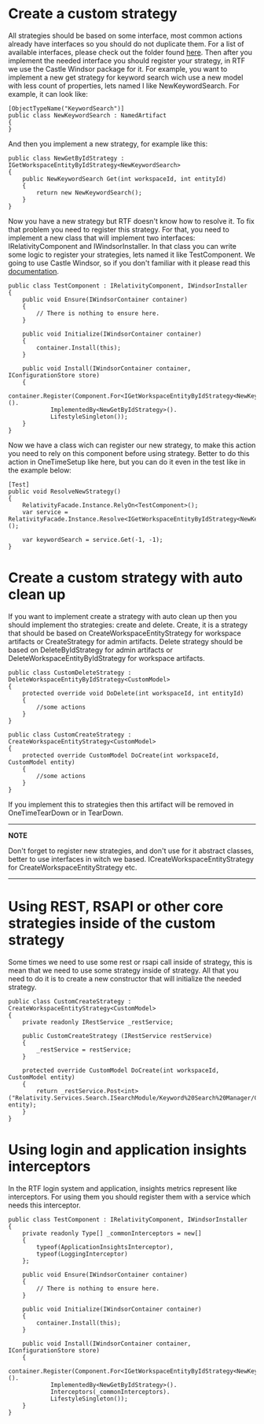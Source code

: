 ﻿# Create a custom strategy

All strategies should be based on some interface, most common actions already have interfaces so you should do not duplicate them. For a list of available interfaces, please check out the folder found [here](https://github.com/relativitydev/relativity.testing.framework/tree/master/source/Relativity.Testing.Framework/Strategies). Then after you implement the needed interface you should register your strategy, in RTF we use the Castle Windsor package for it. For example, you want to implement a new get strategy for keyword search wich use a new model with less count of properties, lets named I like NewKeywordSearch. For example, it can look like:

```
[ObjectTypeName("KeywordSearch")]
public class NewKeywordSearch : NamedArtifact
{
}
```
And then you implement a new strategy, for example like this:

```
public class NewGetByIdStrategy : IGetWorkspaceEntityByIdStrategy<NewKeywordSearch>
{
    public NewKeywordSearch Get(int workspaceId, int entityId)
    {
        return new NewKeywordSearch();
    }
}
```

Now you have a new strategy but RTF doesn't know how to resolve it. To fix that problem you need to register this strategy. For that, you need to implement a new class that will implement two interfaces: IRelativityComponent and IWindsorInstaller. In that class you can write some logic to register your strategies, lets named it like TestComponent. We going to use Castle Windsor, so if you don't familiar with it please read this [documentation](https://github.com/castleproject/Windsor/blob/master/docs/README.md).

```
public class TestComponent : IRelativityComponent, IWindsorInstaller
{
    public void Ensure(IWindsorContainer container)
    {
        // There is nothing to ensure here.
    }
 
    public void Initialize(IWindsorContainer container)
    {
        container.Install(this);
    }
 
    public void Install(IWindsorContainer container, IConfigurationStore store)
    {
        container.Register(Component.For<IGetWorkspaceEntityByIdStrategy<NewKeywordSearch>>().
            ImplementedBy<NewGetByIdStrategy>().
            LifestyleSingleton());
    }
}
```

Now we have a class wich can register our new strategy, to make this action you need to rely on this component before using strategy. Better to do this action in OneTimeSetup like here, but you can do it even in the test like in the example below:

```
[Test]
public void ResolveNewStrategy()
{
    RelativityFacade.Instance.RelyOn<TestComponent>();
    var service = RelativityFacade.Instance.Resolve<IGetWorkspaceEntityByIdStrategy<NewKeywordSearch>>();
 
    var keywordSearch = service.Get(-1, -1);
}
```

# Create a custom strategy with auto clean up

If you want to implement create a strategy with auto clean up then you should implement tho strategies: create and delete. Create, it is a strategy that should be based on CreateWorkspaceEntityStrategy for workspace artifacts or CreateStrategy for admin artifacts. Delete strategy should be based on DeleteByIdStrategy for admin artifacts or DeleteWorkspaceEntityByIdStrategy for workspace artifacts.

```
public class CustomDeleteStrategy : DeleteWorkspaceEntityByIdStrategy<CustomModel>
{
    protected override void DoDelete(int workspaceId, int entityId)
    {
        //some actions
    }
}
```

```
public class CustomCreateStrategy : CreateWorkspaceEntityStrategy<CustomModel>
{
    protected override CustomModel DoCreate(int workspaceId, CustomModel entity)
    {
        //some actions
    }
}
```

If you implement this to strategies then this artifact will be removed in OneTimeTearDown or in TearDown.

---
**NOTE**

Don't forget to register new strategies, and don't use for it abstract classes, better to use interfaces in witch we based. ICreateWorkspaceEntityStrategy for
CreateWorkspaceEntityStrategy etc.

---

# Using REST, RSAPI or other core strategies inside of the custom strategy

Some times we need to use some rest or rsapi call inside of strategy, this is mean that we need to use some strategy inside of strategy. All that you need to do it is to create a new constructor that will initialize the needed strategy.

```
public class CustomCreateStrategy : CreateWorkspaceEntityStrategy<CustomModel>
{
    private readonly IRestService _restService;
 
    public CustomCreateStrategy (IRestService restService)
    {
        _restService = restService;
    }
 
    protected override CustomModel DoCreate(int workspaceId, CustomModel entity)
    {
        return _restService.Post<int>("Relativity.Services.Search.ISearchModule/Keyword%20Search%20Manager/CreateSingleAsync", entity);
    }
}
```

# Using login and application insights interceptors

In the RTF login system and application, insights metrics represent like interceptors. For using them you should register them with a service which needs this interceptor. 

```
public class TestComponent : IRelativityComponent, IWindsorInstaller
{
    private readonly Type[] _commonInterceptors = new[]
    {
        typeof(ApplicationInsightsInterceptor),
        typeof(LoggingInterceptor)
    };
     
    public void Ensure(IWindsorContainer container)
    {
        // There is nothing to ensure here.
    }
 
    public void Initialize(IWindsorContainer container)
    {
        container.Install(this);
    }
 
    public void Install(IWindsorContainer container, IConfigurationStore store)
    {
        container.Register(Component.For<IGetWorkspaceEntityByIdStrategy<NewKeywordSearch>>().
            ImplementedBy<NewGetByIdStrategy>().
            Interceptors(_commonInterceptors).
            LifestyleSingleton());
    }
}
```
